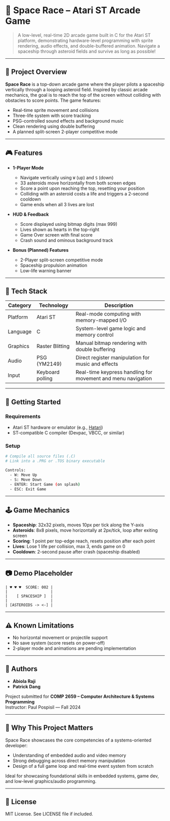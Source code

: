 
# 🚀 Space Race – Atari ST Arcade Game

> A low-level, real-time 2D arcade game built in C for the Atari ST platform, demonstrating hardware-level programming with sprite rendering, audio effects, and double-buffered animation. Navigate a spaceship through asteroid fields and survive as long as possible!

---

## 📌 Project Overview

**Space Race** is a top-down arcade game where the player pilots a spaceship vertically through a looping asteroid field. Inspired by classic arcade mechanics, the goal is to reach the top of the screen without colliding with obstacles to score points. The game features:

- Real-time sprite movement and collisions
- Three-life system with score tracking
- PSG-controlled sound effects and background music
- Clean rendering using double buffering
- A planned split-screen 2-player competitive mode

---

## 🎮 Features

- **1-Player Mode**
  - Navigate vertically using `W` (up) and `S` (down)
  - 33 asteroids move horizontally from both screen edges
  - Score a point upon reaching the top, resetting your position
  - Colliding with an asteroid costs a life and triggers a 2-second cooldown
  - Game ends when all 3 lives are lost

- **HUD & Feedback**
  - Score displayed using bitmap digits (max 999)
  - Lives shown as hearts in the top-right
  - Game Over screen with final score
  - Crash sound and ominous background track

- **Bonus (Planned) Features**
  - 2-Player split-screen competitive mode
  - Spaceship propulsion animation
  - Low-life warning banner

---

## 🧰 Tech Stack

| Category        | Technology        | Description                                                       |
|----------------|-------------------|-------------------------------------------------------------------|
| Platform        | Atari ST          | Real-mode computing with memory-mapped I/O                        |
| Language        | C                 | System-level game logic and memory control                        |
| Graphics        | Raster Blitting   | Manual bitmap rendering with double buffering                     |
| Audio           | PSG (YM2149)      | Direct register manipulation for music and effects                |
| Input           | Keyboard polling  | Real-time keypress handling for movement and menu navigation      |

---

## 🚀 Getting Started

### Requirements

- Atari ST hardware or emulator (e.g., [Hatari](https://hatari.tuxfamily.org/))
- ST-compatible C compiler (Devpac, VBCC, or similar)

### Setup

```bash
# Compile all source files (.C)
# Link into a .PRG or .TOS binary executable

Controls:
  - W: Move Up
  - S: Move Down
  - ENTER: Start Game (on splash)
  - ESC: Exit Game
```

---

## 🕹️ Game Mechanics

- **Spaceship**: 32x32 pixels, moves 10px per tick along the Y-axis
- **Asteroids**: 8x8 pixels, move horizontally at 2px/tick, loop after exiting screen
- **Scoring**: 1 point per top-edge reach, resets position after each point
- **Lives**: Lose 1 life per collision, max 3, ends game on 0
- **Cooldown**: 2-second pause after crash (spaceship disabled)

---

## 📷 Demo Placeholder

```
| ♥ ♥ ♥  SCORE: 002 |
|                   |
|    [ SPACESHIP ]  |
|                   |
| [ASTEROIDS -> <-] |
```

---

## ⚠️ Known Limitations

- No horizontal movement or projectile support
- No save system (score resets on power-off)
- 2-player mode and animations are pending implementation

---

## 👥 Authors

- **Abiola Raji**
- **Patrick Dang**

Project submitted for **COMP 2659 – Computer Architecture & Systems Programming**  
Instructor: Paul Pospisil — Fall 2024

---

## 🧠 Why This Project Matters

Space Race showcases the core competencies of a systems-oriented developer:

- Understanding of embedded audio and video memory
- Strong debugging across direct memory manipulation
- Design of a full game loop and real-time event system from scratch

Ideal for showcasing foundational skills in embedded systems, game dev, and low-level graphics/audio programming.

---

## 📝 License

MIT License. See LICENSE file if included.
